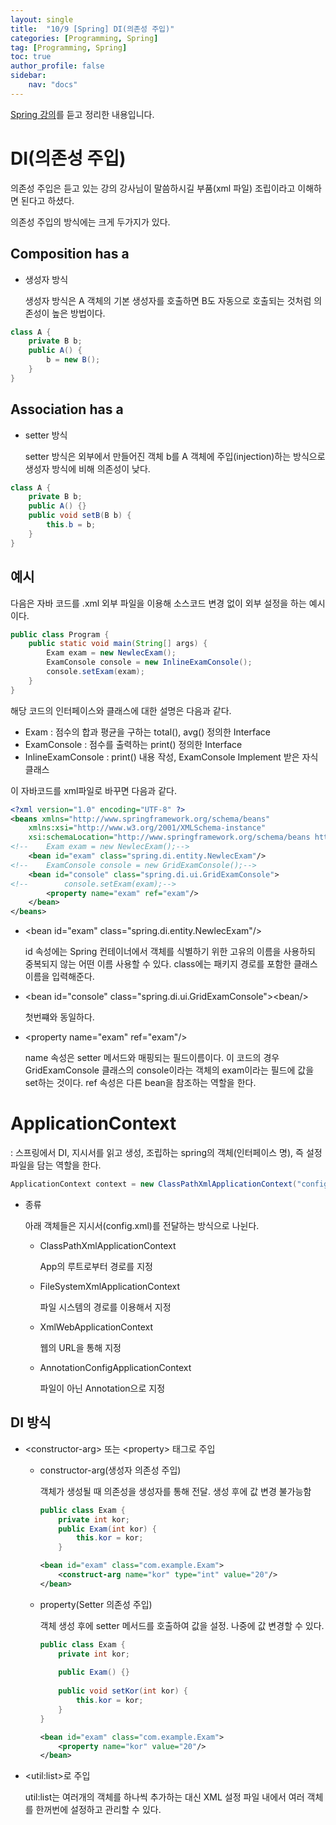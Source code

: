 ```yaml
---
layout: single
title:  "10/9 [Spring] DI(의존성 주입)"
categories: [Programming, Spring]
tag: [Programming, Spring]
toc: true
author_profile: false
sidebar:
    nav: "docs"
---
```


[Spring 강의](https://www.youtube.com/watch?v=R_6fW1tVj8Y&list=PLq8wAnVUcTFUHYMzoV2RoFoY2HDTKru3T&index=8)를 듣고 정리한 내용입니다.



# DI(의존성 주입)

의존성 주입은 듣고 있는 강의 강사님이 말씀하시길 부품(xml 파일) 조립이라고 이해하면 된다고 하셨다.

의존성 주입의 방식에는 크게 두가지가 있다.

## Composition has a

* 생성자 방식

  생성자 방식은 A 객체의 기본 생성자를 호출하면 B도 자동으로 호출되는 것처럼 의존성이 높은 방법이다.

```java
class A {
    private B b;
    public A() {
        b = new B();
    }
}
```



## Association has a

* setter 방식

  setter 방식은 외부에서 만들어진 객체 b를 A 객체에 주입(injection)하는 방식으로 생성자 방식에 비해 의존성이 낮다.

```java
class A {
	private B b;
    public A() {}
    public void setB(B b) {
        this.b = b;
    }
}
```



## 예시

다음은 자바 코드를 .xml 외부 파일을 이용해 소스코드 변경 없이 외부 설정을 하는 예시이다.

```java
public class Program {
    public static void main(String[] args) {
        Exam exam = new NewlecExam();
        ExamConsole console = new InlineExamConsole();
        console.setExam(exam);
    }
}
```

해당 코드의 인터페이스와 클래스에 대한 설명은 다음과 같다.

* Exam : 점수의 합과 평균을 구하는 total(), avg() 정의한 Interface
* ExamConsole : 점수를 출력하는 print() 정의한 Interface
* InlineExamConsole : print() 내용 작성, ExamConsole Implement 받은 자식 클래스

이 자바코드를 xml파일로 바꾸면 다음과 같다.

```xml
<?xml version="1.0" encoding="UTF-8" ?>
<beans xmlns="http://www.springframework.org/schema/beans"
    xmlns:xsi="http://www.w3.org/2001/XMLSchema-instance"
    xsi:schemaLocation="http://www.springframework.org/schema/beans http://www.springframework.org/schema/beans/spring-beans.xsd">
<!--    Exam exam = new NewlecExam();-->
    <bean id="exam" class="spring.di.entity.NewlecExam"/>
<!--    ExamConsole console = new GridExamConsole();-->
    <bean id="console" class="spring.di.ui.GridExamConsole">
<!--        console.setExam(exam);-->
        <property name="exam" ref="exam"/>
    </bean>
</beans>
```

* \<bean id="exam" class="spring.di.entity.NewlecExam"/\>

  id 속성에는 Spring 컨테이너에서 객체를 식별하기 위한 고유의 이름을 사용하되 중복되지 않는 어떤 이름 사용할 수 있다. class에는 패키지 경로를 포함한 클래스 이름을 입력해준다.

* \<bean id="console" class="spring.di.ui.GridExamConsole"\>\<bean/\>

  첫번쨰와 동일하다.

* \<property name="exam" ref="exam"/\>

  name 속성은 setter 메서드와 매핑되는 필드이름이다. 이 코드의 경우 GridExamConsole 클래스의 console이라는 객체의 exam이라는 필드에 값을 set하는 것이다. ref 속성은 다른 bean을 참조하는 역할을 한다.



# ApplicationContext

 : 스프링에서 DI, 지시서를 읽고 생성, 조립하는 spring의 객체(인터페이스 명), 즉 설정 파일을 담는 역할을 한다.

```java
ApplicationContext context = new ClassPathXmlApplicationContext("config.xml"); // 루트에 config.xml 파일을 두었다는 의미
```

* 종류

  아래 객체들은 지시서(config.xml)를 전달하는 방식으로 나뉜다.

  * ClassPathXmlApplicationContext

    App의 루트로부터 경로를 지정

  * FileSystemXmlApplicationContext

    파일 시스템의 경로를 이용해서 지정

  * XmlWebApplicationContext

    웹의 URL을 통해 지정

  * AnnotationConfigApplicationContext

    파일이 아닌 Annotation으로 지정

## DI 방식

* \<constructor-arg\> 또는 \<property\> 태그로 주입

  * constructor-arg(생성자 의존성 주입)

    객체가 생성될 때 의존성을 생성자를 통해 전달. 생성 후에 값 변경 불가능함

    ```java
    public class Exam {
        private int kor;
        public Exam(int kor) {
            this.kor = kor;
        }
    ```

    ```xml
    <bean id="exam" class="com.example.Exam">
    	<construct-arg name="kor" type="int" value="20"/>
    </bean>
    ```

  * property(Setter 의존성 주입)

    객체 생성 후에 setter 메서드를 호출하여 값을 설정. 나중에 값 변경할 수 있다.

    ```java
    public class Exam {
        private int kor;
        
        public Exam() {}
        
        public void setKor(int kor) {
            this.kor = kor;
        }
    }
    ```

    ```xml
    <bean id="exam" class="com.example.Exam">
    	<property name="kor" value="20"/>
    </bean>
    ```

    

* \<util:list\>로 주입

  util:list는 여러개의 객체를 하나씩 추가하는 대신 XML 설정 파일 내에서 여러 객체를 한꺼번에 설정하고 관리할 수 있다.



